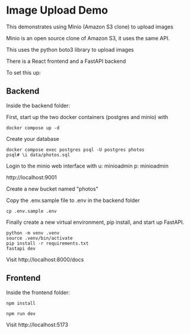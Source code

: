 # Image Upload Demo

This demonstrates using Minio (Amazon S3 clone) to upload images

Minio is an open source clone of Amazon S3, it uses the same API.

This uses the python boto3 library to upload images

There is a React frontend and a FastAPI backend

To set this up:

## Backend

Inside the backend folder:

First, start up the two docker containers (postgres and minio)
with

```shell
docker compose up -d
```

Create your database

```shell
docker compose exec postgres psql -U postgres photos
psql# \i data/photos.sql
```

Login to the minio web interface with u: minioadmin p: minioadmin

http://localhost:9001

Create a new bucket named "photos"

Copy the .env.sample file to .env in the backend folder

`cp .env.sample .env`

Finally create a new virtual environment, pip install, and start up FastAPI.

```shell
python -m venv .venv
source .venv/bin/activate
pip install -r requirements.txt
fastapi dev
```

Visit http://localhost:8000/docs

## Frontend

Inside the frontend folder:

`npm install`

`npm run dev`

Visit http://localhost:5173
